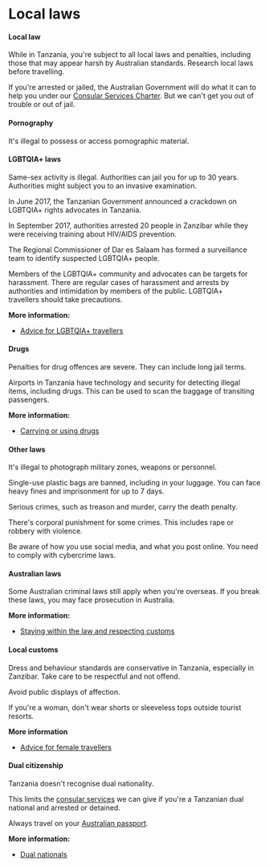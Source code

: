# Local laws

#### Local law

While in Tanzania, you're subject to all local laws and penalties, including those that may appear harsh by Australian standards. Research local laws before travelling.

If you're arrested or jailed, the Australian Government will do what it can to help you under our [Consular Services Charter](/consular-services/consular-services-charter "Consular Services Charter"). But we can't get you out of trouble or out of jail.

#### Pornography

It's illegal to possess or access pornographic material.

#### LGBTQIA+ laws

Same-sex activity is illegal. Authorities can jail you for up to 30 years. Authorities might subject you to an invasive examination.

In June 2017, the Tanzanian Government announced a crackdown on LGBTQIA+ rights advocates in Tanzania.

In September 2017, authorities arrested 20 people in Zanzibar while they were receiving training about HIV/AIDS prevention.

The Regional Commissioner of Dar es Salaam has formed a surveillance team to identify suspected LGBTQIA+ people.

Members of the LGBTQIA+ community and advocates can be targets for harassment. There are regular cases of harassment and arrests by authorities and intimidation by members of the public. LGBTQIA+ travellers should take precautions.

**More information:**

* [Advice for LGBTQIA+ travellers](/before-you-go/who-you-are/LGBTQIA "Advice for LGBTQIA+ travellers")

#### Drugs

Penalties for drug offences are severe. They can include long jail terms.

Airports in Tanzania have technology and security for detecting illegal items, including drugs. This can be used to scan the baggage of transiting passengers.

**More information:**

* [Carrying or using drugs](/before-you-go/laws/drugs "Carrying or using drugs")

#### Other laws

It's illegal to photograph military zones, weapons or personnel.

Single-use plastic bags are banned, including in your luggage. You can face heavy fines and imprisonment for up to 7 days.

Serious crimes, such as treason and murder, carry the death penalty.

There's corporal punishment for some crimes. This includes rape or robbery with violence.

Be aware of how you use social media, and what you post online. You need to comply with cybercrime laws.

#### Australian laws

Some Australian criminal laws still apply when you're overseas. If you break these laws, you may face prosecution in Australia.

**More information:**

* [Staying within the law and respecting customs](/before-you-go/laws "Staying within the law")

#### Local customs

Dress and behaviour standards are conservative in Tanzania, especially in Zanzibar. Take care to be respectful and not offend.

Avoid public displays of affection.

If you're a woman, don't wear shorts or sleeveless tops outside tourist resorts.

**More information**

* [Advice for female travellers](/before-you-go/who-you-are/women "Advice for women travellers")

#### Dual citizenship

Tanzania doesn't recognise dual nationality.

This limits the [consular services](https://www.smartraveller.gov.au/consular-services) we can give if you're a Tanzanian dual national and arrested or detained.

Always travel on your [Australian passport](/consular-services/passport-services "Passport services").

**More information:**

* [Dual nationals](/before-you-go/who-you-are/dual-nationals "Advice for dual nationals")